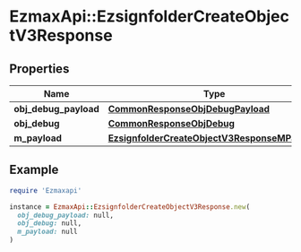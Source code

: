 # EzmaxApi::EzsignfolderCreateObjectV3Response

## Properties

| Name | Type | Description | Notes |
| ---- | ---- | ----------- | ----- |
| **obj_debug_payload** | [**CommonResponseObjDebugPayload**](CommonResponseObjDebugPayload.md) |  |  |
| **obj_debug** | [**CommonResponseObjDebug**](CommonResponseObjDebug.md) |  | [optional] |
| **m_payload** | [**EzsignfolderCreateObjectV3ResponseMPayload**](EzsignfolderCreateObjectV3ResponseMPayload.md) |  |  |

## Example

```ruby
require 'Ezmaxapi'

instance = EzmaxApi::EzsignfolderCreateObjectV3Response.new(
  obj_debug_payload: null,
  obj_debug: null,
  m_payload: null
)
```

